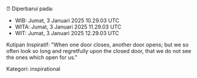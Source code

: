 ⏰ Diperbarui pada:
- WIB: Jumat, 3 Januari 2025 10.29.03 UTC
- WITA: Jumat, 3 Januari 2025 11.29.03 UTC
- WIT: Jumat, 3 Januari 2025 12.29.03 UTC

Kutipan Inspiratif:
"When one door closes, another door opens; but we so often look so long and regretfully upon the closed door, that we do not see the ones which open for us."


Kategori: inspirational

